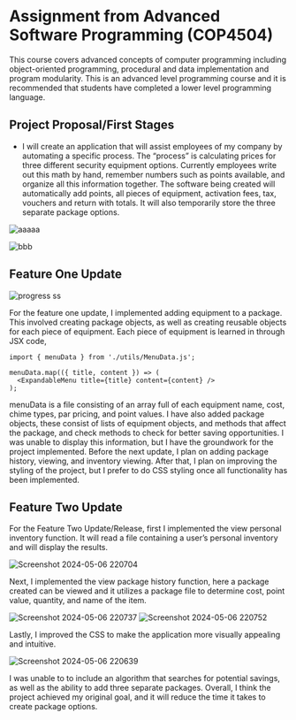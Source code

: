 # Assignment from Advanced Software Programming (COP4504)
This course covers advanced concepts of computer programming including object-oriented programming, procedural and data implementation and program modularity. This is an advanced level programming course and it is recommended that students have completed a lower level programming language.

## Project Proposal/First Stages
- I will create an application that will assist employees of my company by automating a specific process.  The “process” is calculating prices for three different security equipment options. Currently employees write out this math by hand, remember numbers such as points available, and organize all this information together.  The software being created will automatically add points, all pieces of equipment, activation fees, tax, vouchers and return with totals.  It will also temporarily store the three separate package options.

![aaaaa](https://github.com/user-attachments/assets/18b98890-2397-4eca-a71c-1b85913b15e0)

![bbb](https://github.com/user-attachments/assets/c91f010d-3f7d-4a91-8d38-fb32044f4f8e)

## Feature One Update

![progress ss](https://github.com/user-attachments/assets/76a52004-7748-4a46-9e57-8bf67c2b7fed)

For the feature one update, I implemented adding equipment to a package.  This involved creating package objects, as well as creating reusable objects for each piece of equipment.  Each piece of equipment is learned in through JSX code, 
```
import { menuData } from './utils/MenuData.js';

menuData.map(({ title, content }) => (
  <ExpandableMenu title={title} content={content} />
);
```
menuData is a file consisting of an array full of each equipment name, cost, chime types, par pricing, and point values.  I have also added package objects, these consist of lists of equipment objects, and methods that affect the package, and check methods to check for better saving opportunities.  I was unable to display this information, but I have the groundwork for the project implemented.  Before the next update, I plan on adding package history, viewing, and inventory viewing.  After that, I plan on improving the styling of the project, but I prefer to do CSS styling once all functionality has been implemented.

## Feature Two Update

For the Feature Two Update/Release, first I implemented the view personal inventory function.  It will read a file containing a user’s personal inventory and will display the results.  

![Screenshot 2024-05-06 220704](https://github.com/user-attachments/assets/76cc7d1e-f3ef-45f2-b908-e1151d0df151)

Next, I implemented the view package history function, here a package created can be viewed and it utilizes a package file to determine cost, point value, quantity, and name of the item.  

![Screenshot 2024-05-06 220737](https://github.com/user-attachments/assets/d48a1799-6f7a-430b-92e5-6d99e1144a1d)
![Screenshot 2024-05-06 220752](https://github.com/user-attachments/assets/e77e8a94-c92f-47f1-b646-e28e8cacda6f)

Lastly, I improved the CSS to make the application more visually appealing and intuitive.  

![Screenshot 2024-05-06 220639](https://github.com/user-attachments/assets/2d81193b-fc82-4ea0-852b-b6fbfe32205e)

I was unable to to include an algorithm that searches for potential savings, as well as the ability to add three separate packages.  Overall, I think the project achieved my original goal, and it will reduce the time it takes to create package options.
